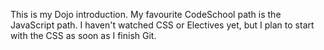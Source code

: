 This is my Dojo introduction.
My favourite CodeSchool path is the JavaScript path. I haven't watched CSS or Electives yet, but I plan to start with the CSS as soon as I finish Git.